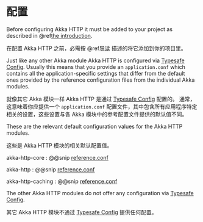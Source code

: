 # 配置

Before configuring Akka HTTP it must be added to your project as described in
@ref[the introduction](introduction.md#using-akka-http).

在配置 Akka HTTP 之前，必需按 @ref[导读](introduction.md#using-akka-http) 描述的将它添加到你的项目里。

Just like any other Akka module Akka HTTP is configured via [Typesafe Config](https://github.com/lightbend/config).
Usually this means that you provide an `application.conf` which contains all the application-specific settings that
differ from the default ones provided by the reference configuration files from the individual Akka modules.

就像其它 Akka 模块一样 Akka HTTP 是通过 [Typesafe Config](https://github.com/lightbend/config) 配置的。
通常，这意味着你应提供一个 `application.conf` 配置文件，其中包含所有应用程序特定相关的设置，这些设置与各 Akka 模块中的参考配置文件提供的默认值不同。 

These are the relevant default configuration values for the Akka HTTP modules.

这些是 Akka HTTP 模块的相关默认配置值。

akka-http-core
:  @@snip [reference.conf]($akka-http$/akka-http-core/src/main/resources/reference.conf)

akka-http
:  @@snip [reference.conf]($akka-http$/akka-http/src/main/resources/reference.conf)

akka-http-caching
:  @@snip [reference.conf]($akka-http$/akka-http-caching/src/main/resources/reference.conf)

The other Akka HTTP modules do not offer any configuration via [Typesafe Config](https://github.com/lightbend/config).

其它 Akka HTTP 模块不通过 [Typesafe Config](https://github.com/lightbend/config) 提供任何配置。
